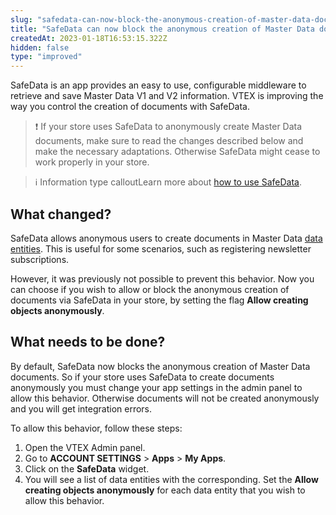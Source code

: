 ```yaml
---
slug: "safedata-can-now-block-the-anonymous-creation-of-master-data-documents"
title: "SafeData can now block the anonymous creation of Master Data documents"
createdAt: 2023-01-18T16:53:15.322Z
hidden: false
type: "improved"
---
```


SafeData is an app provides an easy to use, configurable middleware to retrieve and save Master Data V1 and V2 information. VTEX is improving the way you control the creation of documents with SafeData.

>❗ If your store uses SafeData to anonymously create Master Data documents, make sure to read the changes described below and make the necessary adaptations. Otherwise SafeData might cease to work properly in your store.

>ℹ️ Information type calloutLearn more about [how to use SafeData](https://developers.vtex.com/docs/guides/vtex-safedata).

## What changed?

SafeData allows anonymous users to create documents in Master Data [data entities](https://help.vtex.com/en/tutorial/master-data--4otjBnR27u4WUIciQsmkAw#data-entities). This is useful for some scenarios, such as registering newsletter subscriptions.

However, it was previously not possible to prevent this behavior. Now you can choose if you wish to allow or block the anonymous creation of documents via SafeData in your store, by setting the flag **Allow creating objects anonymously**.

## What needs to be done?

By default, SafeData now blocks the anonymous creation of Master Data documents. So if your store uses SafeData to create documents anonymously you must change your app settings in the admin panel to allow this behavior. Otherwise documents will not be created anonymously and you will get integration errors.  

To allow this behavior, follow these steps:

1. Open the VTEX Admin panel.
2. Go to **ACCOUNT SETTINGS** > **Apps** > **My Apps**.
3. Click on the **SafeData** widget.
4. You will see a list of data entities with the corresponding. Set the **Allow creating objects anonymously** for each data entity that you wish to allow this behavior.


